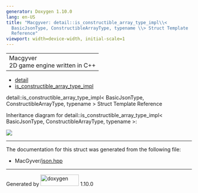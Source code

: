 ```yaml
---
generator: Doxygen 1.10.0
lang: en-US
title: "Macgyver: detail::is_constructible_array_type_impl\\<
  BasicJsonType, ConstructibleArrayType, typename \\> Struct Template
  Reference"
viewport: width=device-width, initial-scale=1
---
```


<div id="top">

<div id="titlearea">

<table data-cellspacing="0" data-cellpadding="0">
<colgroup>
<col style="width: 100%" />
</colgroup>
<tbody>
<tr id="projectrow" class="odd">
<td id="projectalign"><div id="projectname">
Macgyver
</div>
<div id="projectbrief">
2D game engine written in C++
</div></td>
</tr>
</tbody>
</table>

</div>

<div id="main-nav">

</div>

<div id="nav-path" class="navpath">

- <a href="namespacedetail.html" class="el">detail</a>
- <a href="structdetail_1_1is__constructible__array__type__impl.html"
  class="el">is_constructible_array_type_impl</a>

</div>

</div>

<div class="header">

<div class="headertitle">

<div class="title">

detail::is_constructible_array_type_impl\< BasicJsonType,
ConstructibleArrayType, typename \> Struct Template Reference

</div>

</div>

</div>

<div class="contents">

<div class="dynheader">

Inheritance diagram for detail::is_constructible_array_type_impl\<
BasicJsonType, ConstructibleArrayType, typename \>:

</div>

<div class="dyncontent">

<div class="center">

<img src="structdetail_1_1is__constructible__array__type__impl.png"
usemap="#detail::is_5Fconstructible_5Farray_5Ftype_5Fimpl_3C_20BasicJsonType_2C_20ConstructibleArrayType_2C_20typename_20_3E_map" />

</div>

</div>

------------------------------------------------------------------------

The documentation for this struct was generated from the following file:

- MacGyver/<a href="json_8hpp_source.html" class="el">json.hpp</a>

</div>

------------------------------------------------------------------------

<span class="small">Generated
by [<img src="doxygen.svg" class="footer" width="104" height="31"
alt="doxygen" />](https://www.doxygen.org/index.html) 1.10.0</span>
